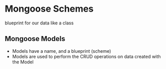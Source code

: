 # Mongoose Schemes

blueprint for our data like a class

## Mongoose Models
* Models have a name, and a blueprint (scheme)
* Models are used to perform the CRUD operations on data created with the Model